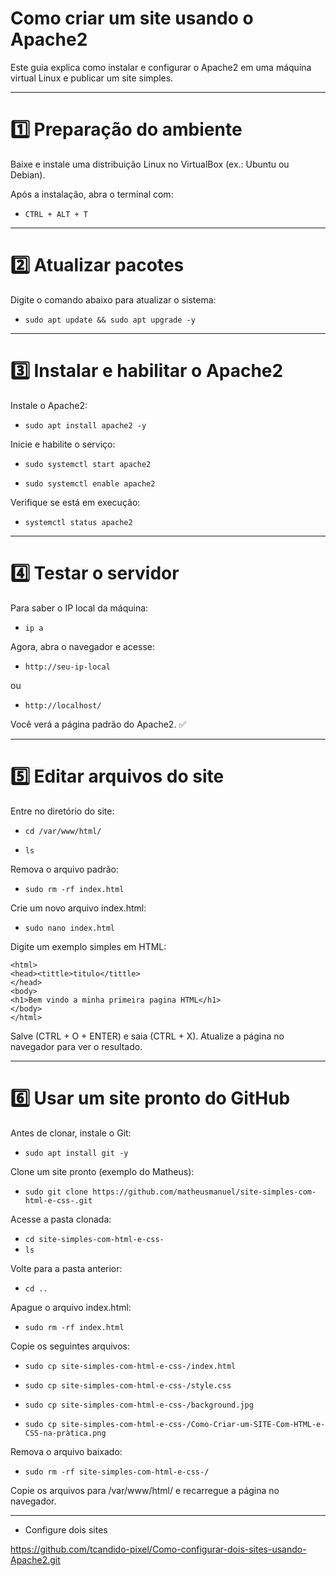 # Como criar um site usando o Apache2

Este guia explica como instalar e configurar o Apache2 em uma máquina virtual Linux e publicar um site simples.

---------------------------------------------------------------------------------------------------------------

# 1️⃣ Preparação do ambiente

Baixe e instale uma distribuição Linux no VirtualBox (ex.: Ubuntu ou Debian).

Após a instalação, abra o terminal com:

- ```CTRL + ALT + T```

---

# 2️⃣ Atualizar pacotes

Digite o comando abaixo para atualizar o sistema:

- ```sudo apt update && sudo apt upgrade -y```

---

# 3️⃣ Instalar e habilitar o Apache2

Instale o Apache2:

- ```sudo apt install apache2 -y```


Inicie e habilite o serviço:

- ```sudo systemctl start apache2```
  
- ```sudo systemctl enable apache2```


Verifique se está em execução:

- ```systemctl status apache2```

---

# 4️⃣ Testar o servidor

Para saber o IP local da máquina:

- ```ip a```


Agora, abra o navegador e acesse:

- ```http://seu-ip-local```
  
ou

- ```http://localhost/```

Você verá a página padrão do Apache2. ✅

---

# 5️⃣ Editar arquivos do site

Entre no diretório do site:

- ```cd /var/www/html/```
  
- ```ls```

Remova o arquivo padrão:

- ```sudo rm -rf index.html```

Crie um novo arquivo index.html:

- ```sudo nano index.html```

Digite um exemplo simples em HTML:
```
<html>
<head><tittle>titulo</tittle>
</head>
<body>
<h1>Bem vindo a minha primeira pagina HTML</h1>
</body>
</html>
```
Salve (CTRL + O + ENTER) e saia (CTRL + X).
Atualize a página no navegador para ver o resultado.

---

# 6️⃣ Usar um site pronto do GitHub

Antes de clonar, instale o Git:

- ```sudo apt install git -y```

Clone um site pronto (exemplo do Matheus):

- ```sudo git clone https://github.com/matheusmanuel/site-simples-com-html-e-css-.git```

Acesse a pasta clonada:

- ```cd site-simples-com-html-e-css-```
- ```ls```

Volte para a pasta anterior: 

- ```cd ..```
  
Apague o arquivo index.html:

- ```sudo rm -rf index.html```
  
Copie os seguintes arquivos:

- ```sudo cp site-simples-com-html-e-css-/index.html```

- ```sudo cp site-simples-com-html-e-css-/style.css```

- ```sudo cp site-simples-com-html-e-css-/background.jpg```

- ```sudo cp site-simples-com-html-e-css-/Como-Criar-um-SITE-Com-HTML-e-CSS-na-pràtica.png```

Remova o arquivo baixado:

- ```sudo rm -rf site-simples-com-html-e-css-/```
  
Copie os arquivos para /var/www/html/ e recarregue a página no navegador.

-----

* Configure dois sites

https://github.com/tcandido-pixel/Como-configurar-dois-sites-usando-Apache2.git
